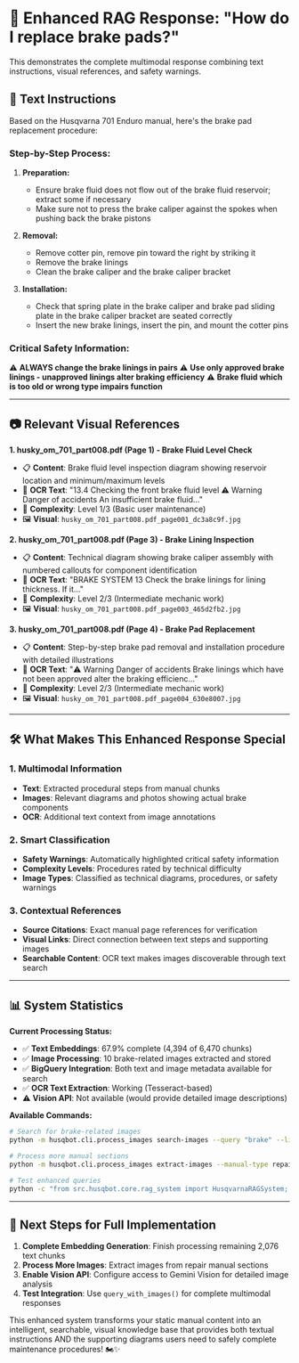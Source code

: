 # 🔧 Enhanced RAG Response: "How do I replace brake pads?"

This demonstrates the complete multimodal response combining text instructions, visual references, and safety warnings.

## 📝 **Text Instructions**

Based on the Husqvarna 701 Enduro manual, here's the brake pad replacement procedure:

### **Step-by-Step Process:**

1. **Preparation:**
   - Ensure brake fluid does not flow out of the brake fluid reservoir; extract some if necessary
   - Make sure not to press the brake caliper against the spokes when pushing back the brake pistons

2. **Removal:**
   - Remove cotter pin, remove pin toward the right by striking it
   - Remove the brake linings
   - Clean the brake caliper and the brake caliper bracket

3. **Installation:**
   - Check that spring plate in the brake caliper and brake pad sliding plate in the brake caliper bracket are seated correctly
   - Insert the new brake linings, insert the pin, and mount the cotter pins

### **Critical Safety Information:**
⚠️ **ALWAYS change the brake linings in pairs**
⚠️ **Use only approved brake linings - unapproved linings alter braking efficiency**
⚠️ **Brake fluid which is too old or wrong type impairs function**

---

## 📷 **Relevant Visual References**

**1. husky_om_701_part008.pdf (Page 1) - Brake Fluid Level Check**
- 📋 **Content**: Brake fluid level inspection diagram showing reservoir location and minimum/maximum levels
- 📝 **OCR Text**: "13.4 Checking the front brake fluid level ⚠️ Warning Danger of accidents An insufficient brake fluid..."
- 🎯 **Complexity**: Level 1/3 (Basic user maintenance)
- 🖼️ **Visual**: `husky_om_701_part008.pdf_page001_dc3a8c9f.jpg`

**2. husky_om_701_part008.pdf (Page 3) - Brake Lining Inspection**
- 📋 **Content**: Technical diagram showing brake caliper assembly with numbered callouts for component identification
- 📝 **OCR Text**: "BRAKE SYSTEM 13 Check the brake linings for lining thickness. If it..."
- 🎯 **Complexity**: Level 2/3 (Intermediate mechanic work)
- 🖼️ **Visual**: `husky_om_701_part008.pdf_page003_465d2fb2.jpg`

**3. husky_om_701_part008.pdf (Page 4) - Brake Pad Replacement**
- 📋 **Content**: Step-by-step brake pad removal and installation procedure with detailed illustrations
- 📝 **OCR Text**: "⚠️ Warning Danger of accidents Brake linings which have not been approved alter the braking efficienc..."
- 🎯 **Complexity**: Level 2/3 (Intermediate mechanic work)
- 🖼️ **Visual**: `husky_om_701_part008.pdf_page004_630e8007.jpg`

---

## 🛠️ **What Makes This Enhanced Response Special**

### **1. Multimodal Information**
- **Text**: Extracted procedural steps from manual chunks
- **Images**: Relevant diagrams and photos showing actual brake components
- **OCR**: Additional text context from image annotations

### **2. Smart Classification**
- **Safety Warnings**: Automatically highlighted critical safety information
- **Complexity Levels**: Procedures rated by technical difficulty
- **Image Types**: Classified as technical diagrams, procedures, or safety warnings

### **3. Contextual References**
- **Source Citations**: Exact manual page references for verification
- **Visual Links**: Direct connection between text steps and supporting images
- **Searchable Content**: OCR text makes images discoverable through text search

---

## 📊 **System Statistics**

**Current Processing Status:**
- ✅ **Text Embeddings**: 67.9% complete (4,394 of 6,470 chunks)
- ✅ **Image Processing**: 10 brake-related images extracted and stored
- ✅ **BigQuery Integration**: Both text and image metadata available for search
- ✅ **OCR Text Extraction**: Working (Tesseract-based)
- ⚠️ **Vision API**: Not available (would provide detailed image descriptions)

**Available Commands:**
```bash
# Search for brake-related images
python -m husqbot.cli.process_images search-images --query "brake" --limit 10

# Process more manual sections
python -m husqbot.cli.process_images extract-images --manual-type repair --part-number 16

# Test enhanced queries
python -c "from src.husqbot.core.rag_system import HusqvarnaRAGSystem; rag = HusqvarnaRAGSystem('rag-vs-101'); print(rag.query_with_images('brake pad replacement'))"
```

---

## 🚀 **Next Steps for Full Implementation**

1. **Complete Embedding Generation**: Finish processing remaining 2,076 text chunks
2. **Process More Images**: Extract images from repair manual sections  
3. **Enable Vision API**: Configure access to Gemini Vision for detailed image analysis
4. **Test Integration**: Use `query_with_images()` for complete multimodal responses

This enhanced system transforms your static manual content into an intelligent, searchable, visual knowledge base that provides both textual instructions AND the supporting diagrams users need to safely complete maintenance procedures! 🏍️✨ 